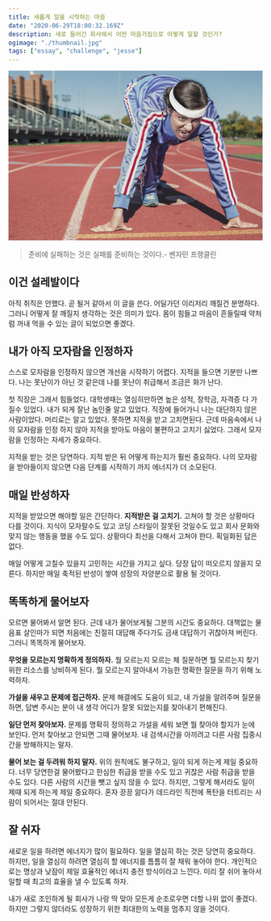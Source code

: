 ```yaml
---
title: 새롭게 일을 시작하는 마음
date: "2020-06-29T18:00:32.169Z"
description: 새로 들어간 회사에서 어떤 마음가짐으로 어떻게 일할 것인가?
ogimage: "./thumbnail.jpg"
tags: ["essay", "challenge", "jesse"]
---
```


![](./thumbnail.jpg)

> 준비에 실패하는 것은 실패를 준비하는 것이다.- 벤자민 프랭클린

## 이건 설레발이다

아직 취직은 안했다. 곧 될거 같아서 이 글을 쓴다. 어딜가던 이리저리 깨질건 분명하다. 그러니 어떻게 잘 깨질지 생각하는 것은 의미가 있다. 몸이 힘들고 마음이 흔들릴때 약처럼 꺼내 먹을 수 있는 글이 되었으면 좋겠다.

## 내가 아직 모자람을 인정하자

스스로 모자람을 인정하지 않으면 개선을 시작하기 어렵다. 지적을 들으면 기분만 나쁘다. 나는 못난이가 아닌 것 같은데 나를 못난이 취급해서 조금은 화가 난다.

첫 직장은 그래서 힘들었다. 대학생때는 열심히만하면 높은 성적, 장학금, 자격증 다 가질수 있었다. 내가 되게 잘난 놈인줄 알고 있었다. 직장에 들어가니 나는 대단하지 않은 사람이었다. 머리로는 알고 있었다. 못하면 지적을 받고 고치면된다. 근데 마음속에서 나의 모자람을 인정 하지 않아 지적을 받아도 마음이 불편하고 고치기 싫었다. 그래서 모자람을 인정하는 자세가 중요하다.

지적을 받는 것은 당연하다. 지적 받은 뒤 어떻게 하는지가 훨씬 중요하다. 나의 모자람을 받아들이지 않으면 다음 단계를 시작하기 까지 에너지가 더 소모된다.

## 매일 반성하자

지적을 받았으면 해야할 일은 간단하다. **지적받은 걸 고치기.** 고쳐야 할 것은 상황마다 다를 것이다. 지식이 모자랄수도 있고 코딩 스타일이 잘못된 것일수도 있고 회사 문화와 맞지 않는 행동을 했을 수도 있다. 상황마다 최선을 다해서 고쳐야 한다. 획일화된 답은 없다.

매일 어떻게 고칠수 있을지 고민하는 시간을 가지고 싶다. 당장 답이 떠오르지 않을지 모른다. 하지만 매일 축적된 반성이 쌓여 성장의 자양분으로 활용 될 것이다.

## 똑똑하게 물어보자

모르면 물어봐서 알면 된다. 근데 내가 물어보게될 그분의 시간도 중요하다. 대책없는 물음표 살인마가 되면 처음에는 친절히 대답해 주다가도 금새 대답하기 귀찮아져 버린다. 그러니 똑똑하게 물어보자.

**무엇을 모르는지 명확하게 정의하자.** 뭘 모르는지 모르는 체 질문하면 뭘 모르는지 찾기 위한 리소스를 낭비하게 된다. 뭘 모르는지 알아내서 가능한 명확한 질문을 하기 위해 노력하자.

**가설을 새우고 문제에 접근하자.** 문제 해결에도 도움이 되고, 내 가설을 알려주며 질문을 하면, 답변 주시는 분이 내 생각 어디가 잘못 되었는지를 찾아내기 편해진다.

**일단 먼저 찾아보자.** 문제를 명확히 정의하고 가설을 세워 보면 뭘 찾아야 할지가 눈에 보인다. 먼저 찾아보고 안되면 그때 물어보자. 내 검색시간을 아끼려고 다른 사람 집중시간을 방해하지는 말자.

**물어 보는 걸 두려워 하지 말자.** 위의 원칙에도 불구하고, 일이 되게 하는게 제일 중요하다. 너무 당연한걸 물어봤다고 한심한 취급을 받을 수도 있고 귀찮은 사람 취급을 받을 수도 있다. 다른 사람의 시간을 뺏고 싶지 않을 수 있다. 하지만, 그렇게 해서라도 일이 제때 되게 하는게 제일 중요하다. 혼자 끙끙 앓다가 데드라인 직전에 폭탄을 터트리는 사람이 되어서는 절대 안된다.

## 잘 쉬자

새로운 일을 하려면 에너지가 많이 필요하다. 일을 열심히 하는 것은 당연히 중요하다. 하지만, 일을 열심히 하려면 열심히 할 에너지를 틈틈히 잘 채워 놓아야 한다. 개인적으로는 명상과 낮잠이 제일 효율적인 에너지 충전 방식이라고 느낀다. 미리 잘 쉬어 놓아서 일할 때 최고의 효율을 낼 수 있도록 하자.

내가 새로 조인하게 될 회사가 나랑 딱 맞아 모든게 순조로우면 더할 나위 없이 좋겠다. 하지만 그렇지 않더라도 성장하기 위한 최대한의 노력을 멈추지 않을 것이다.
